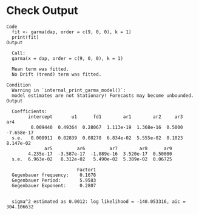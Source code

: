 # Check Output

    Code
      fit <- garma(dap, order = c(9, 0, 0), k = 1)
      print(fit)
    Output
      
      Call:
      garma(x = dap, order = c(9, 0, 0), k = 1)
      
      Mean term was fitted.
      No Drift (trend) term was fitted.
      
    Condition
      Warning in `internal_print_garma_model()`:
      model estimates are not Stationary! Forecasts may become unbounded.
    Output
      
      Coefficients:
            intercept       u1      fd1        ar1        ar2     ar3         ar4
             0.009440  0.49364  0.28067  1.113e-19  1.368e-16  0.5000  -7.658e-17
      s.e.   0.008911  0.02839  0.08278  6.834e-02  5.555e-02  0.1023   8.147e-02
                  ar5         ar6         ar7        ar8      ar9
            4.235e-17  -3.587e-17  -1.089e-16  3.520e-17  0.50000
      s.e.  6.963e-02   8.312e-02   5.490e-02  5.389e-02  0.06725
      
                              Factor1
      Gegenbauer frequency:    0.1678
      Gegenbauer Period:       5.9583
      Gegenbauer Exponent:     0.2807
      
      
      sigma^2 estimated as 0.0012: log likelihood = -140.053316, aic = 304.106632
      

